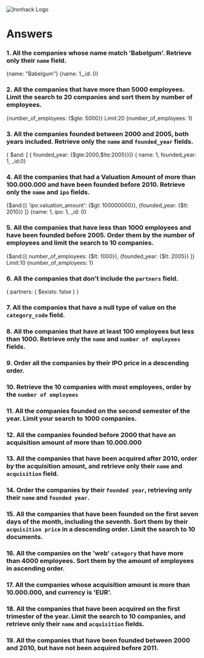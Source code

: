 ![Ironhack Logo](https://i.imgur.com/1QgrNNw.png)

# Answers

### 1. All the companies whose name match 'Babelgum'. Retrieve only their `name` field.

<!-- Your Code Goes Here -->
<!-- Filter --> {name: "Babelgum"}
<!-- Project --> {name: 1,_id: 0}

### 2. All the companies that have more than 5000 employees. Limit the search to 20 companies and sort them by **number of employees**.

<!-- Your Code Goes Here -->
<!-- Filter --> {number_of_employees: {$gte: 5000}}                 Limit:20
<!-- Sort --> {number_of_employees: 1}


### 3. All the companies founded between 2000 and 2005, both years included. Retrieve only the `name` and `founded_year` fields.

<!-- Your Code Goes Here -->
<!-- Filter --> { $and: [ { founded_year: {$gte:2000,$lte:2005}}]}
<!-- Project --> { name: 1, founded_year: 1, _id:0}

### 4. All the companies that had a Valuation Amount of more than 100.000.000 and have been founded before 2010. Retrieve only the `name` and `ipo` fields.

<!-- Your Code Goes Here -->
<!-- Filter --> {$and:[{ 'ipo.valuation_amount': {$gt: 100000000}}, {founded_year: {$lt: 2010}} ]}
<!-- Project --> {name: 1, ipo: 1, _id: 0}

### 5. All the companies that have less than 1000 employees and have been founded before 2005. Order them by the number of employees and limit the search to 10 companies.

<!-- Your Code Goes Here -->
<!-- Filter --> {$and:[{ number_of_employees: {$lt: 1000}}, {founded_year: {$lt: 2005}} ]}                 Limit:10
<!-- Sort --> {number_of_employees: 1}

### 6. All the companies that don't include the `partners` field.

<!-- Your Code Goes Here -->
<!-- Filter --> { partners: { $exists: false } }

### 7. All the companies that have a null type of value on the `category_code` field.

<!-- Your Code Goes Here -->

### 8. All the companies that have at least 100 employees but less than 1000. Retrieve only the `name` and `number of employees` fields.

<!-- Your Code Goes Here -->

### 9. Order all the companies by their IPO price in a descending order.

<!-- Your Code Goes Here -->

### 10. Retrieve the 10 companies with most employees, order by the `number of employees`

<!-- Your Code Goes Here -->

### 11. All the companies founded on the second semester of the year. Limit your search to 1000 companies.

<!-- Your Code Goes Here -->

### 12. All the companies founded before 2000 that have an acquisition amount of more than 10.000.000

<!-- Your Code Goes Here -->

### 13. All the companies that have been acquired after 2010, order by the acquisition amount, and retrieve only their `name` and `acquisition` field.

<!-- Your Code Goes Here -->

### 14. Order the companies by their `founded year`, retrieving only their `name` and `founded year`.

<!-- Your Code Goes Here -->

### 15. All the companies that have been founded on the first seven days of the month, including the seventh. Sort them by their `acquisition price` in a descending order. Limit the search to 10 documents.

<!-- Your Code Goes Here -->

### 16. All the companies on the 'web' `category` that have more than 4000 employees. Sort them by the amount of employees in ascending order.

<!-- Your Code Goes Here -->

### 17. All the companies whose acquisition amount is more than 10.000.000, and currency is 'EUR'.

<!-- Your Code Goes Here -->

### 18. All the companies that have been acquired on the first trimester of the year. Limit the search to 10 companies, and retrieve only their `name` and `acquisition` fields.

<!-- Your Code Goes Here -->

### 19. All the companies that have been founded between 2000 and 2010, but have not been acquired before 2011.

<!-- Your Code Goes Here -->
